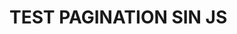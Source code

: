 
  # TEST PAGINATION SIN JS
<!DOCTYPE html>
<html lang="en">
<head>
    <meta charset="UTF-8">
    <meta name="viewport" content="width=device-width, initial-scale=1.0">
    <title>Paginación HTML sin JavaScript</title>
    <style>
        .page {
            display: none;
        }

        .page:target {
            display: block;
        }
    </style>
</head>
<body>
    <nav>
        <ul>
            <li><a href="#page1">Page 1</a></li>
            <li><a href="#page2">Page 2</a></li>
        </ul>
    </nav>

    <div id="page1" class="page">
        <h2>Page 1</h2>
        <p>Esta es la página 1</p>
    </div>

    <div id="page2" class="page">
        <h2>Page 2</h2>
        <p>Esta es la página 2</p>
    </div>
</body>
</html>
